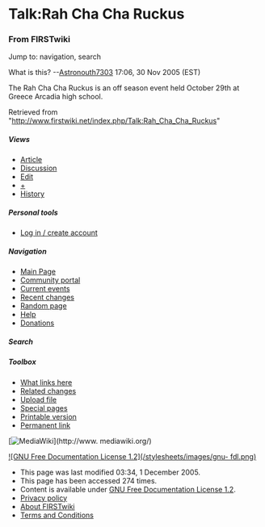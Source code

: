 # Talk:Rah Cha Cha Ruckus

### From FIRSTwiki

Jump to: navigation, search

What is this? --[Astronouth7303](/index.php/User:Astronouth7303
"User:Astronouth7303" ) 17:06, 30 Nov 2005 (EST)

The Rah Cha Cha Ruckus is an off season event held October 29th at Greece
Arcadia high school.

Retrieved from "<http://www.firstwiki.net/index.php/Talk:Rah_Cha_Cha_Ruckus>"

##### Views

  * [Article](/index.php/Rah_Cha_Cha_Ruckus)
  * [Discussion](/index.php/Talk:Rah_Cha_Cha_Ruckus)
  * [Edit](/index.php?title=Talk:Rah_Cha_Cha_Ruckus&action=edit)
  * [+](/index.php?title=Talk:Rah_Cha_Cha_Ruckus&action=edit&section=new)
  * [History](/index.php?title=Talk:Rah_Cha_Cha_Ruckus&action=history)

##### Personal tools

  * [Log in / create account](/index.php?title=Special:Userlogin&returnto=Talk:Rah_Cha_Cha_Ruckus)

[](/index.php/Main_Page "Main Page" )

##### Navigation

  * [Main Page](/index.php/Main_Page)
  * [Community portal](/index.php/FIRSTwiki:Community_portal)
  * [Current events](/index.php/Current_events)
  * [Recent changes](/index.php/Special:Recentchanges)
  * [Random page](/index.php/Special:Random)
  * [Help](/index.php/Help:Contents)
  * [Donations](/index.php/FIRSTwiki:Site_support)

##### Search



##### Toolbox

  * [What links here](/index.php/Special:Whatlinkshere/Talk:Rah_Cha_Cha_Ruckus)
  * [Related changes](/index.php/Special:Recentchangeslinked/Talk:Rah_Cha_Cha_Ruckus)
  * [Upload file](/index.php/Special:Upload)
  * [Special pages](/index.php/Special:Specialpages)
  * [Printable version](/index.php?title=Talk:Rah_Cha_Cha_Ruckus&printable=yes)
  * [Permanent link](/index.php?title=Talk:Rah_Cha_Cha_Ruckus&oldid=40817)

[![MediaWiki](/skins/common/images/poweredby_mediawiki_88x31.png)](http://www.
mediawiki.org/)

[![GNU Free Documentation License 1.2](/stylesheets/images/gnu-
fdl.png)](http://www.gnu.org/copyleft/fdl.html)

  * This page was last modified 03:34, 1 December 2005.
  * This page has been accessed 274 times.
  * Content is available under [GNU Free Documentation License 1.2](http://www.gnu.org/copyleft/fdl.html "http://www.gnu.org/copyleft/fdl.html" ).
  * [Privacy policy](/index.php/FIRSTwiki:Privacy_policy "FIRSTwiki:Privacy policy" )
  * [About FIRSTwiki](/index.php/FIRSTwiki:About "FIRSTwiki:About" )
  * [Terms and Conditions](/index.php/FIRSTwiki:Terms_and_conditions "FIRSTwiki:Terms and conditions" )

